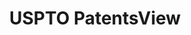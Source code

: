 ---
bigquery: https://console.cloud.google.com/bigquery?p=patents-public-data&d=patentsview&page=dataset
citation: Attribution should be given to PatentsView for use, distribution, or derivative
  works.
code: https://github.com/CSSIP-AIR/PatentsView-Code-Snippets/
contributors: USPTO
cost: None
description: 'PatentsView includes US patent data including raw data (summaries, applications,
  pregrant applications), disambugations of inventors and assignees, and inventor
  gender estimates.  Also foreign priority data, # of figures and sheets, and government
  interest statements.'
documentation: https://patentsview.org/query/builder-faqs
last_edit: 04/08/2022, 23:26:09
location: https://patentsview.org/
maintained_by: USPTO
record_creation_timestamp: 12/2/2020 17:20:46
schema_fields:
- level_three
- relkind
- name_last
- disamb_assignee_id_20191231
- application_id
- type
- applicant_type
- subclass_id
- county
- term_disclaimer
- patent_id
- longitude
- filename
- rule_47
- publication_number
- disclaimer_date
- disamb_assignee_id_20200630
- disamb_inventor_id_20190820
- rel_id
- disamb_inventor_id_20191231
- classification_value
- latlong
- location_id
- level_one
- ipc_class
- attribution_status
- fname
- field_title
- male_flag
- lawyer_id
- lapse_of_patent
- num_figures
- rawlocation_id
- _371_date
- dependent
- section
- name
- disamb_inventor_id_20181127
- country
- term_extension
- term_grant
- county_fips
- uuid
- id
- group
- disamb_inventor_id_20180528
- subgroup
- classification_level
- subsection_id
- sequence
- state_fips
- _102_date
- num_sheets
- organization
- section_id
- inventor_id
- group_id
- number
- name_first
- symbol_position
- lname
- disamb_inventor_id_20200630
- country_transformed
- field_id
- disamb_inventor_id_20191008
- f371_date
- classification_status
- action_date
- series_code
- disamb_assignee_id_20190820
- date
- role
- gi_statement
- main_group
- disamb_inventor_id_20171226
- disamb_assignee_id_20200331
- rawassignee_id
- state
- abstract
- variety
- subclass
- category_id
- exemplary
- f102_date
- sector_title
- disamb_inventor_id_20200331
- deceased
- assignee_id
- latin_name
- disamb_inventor_id_20201229
- subgroup_id
- num_claims
- classification_data_source
- rawinventor_id
- withdrawn
- length
- organization_id
- disamb_inventor_id_20170808
- text
- ipc_version_indicator
- designation
- disamb_inventor_id_20190312
- disamb_assignee_id_20200929
- doc_type
- male
- reldocno
- disamb_assignee_id_20181127
- citation_id
- mainclass_id
- city
- num
- level_two
- subcategory_id
- contract_award_number
- latitude
- disamb_inventor_id_20171003
- disamb_assignee_id_20190312
- category
- status
- disamb_assignee_id_20191008
- doctype
- disamb_inventor_id_20200929
- disamb_inventor_id_20170307
- kind
- title
shortname: patentsview
tags:
- disambiguation
- United States
- gender
terms_of_use: Creative Commons Attribution 4.0 International License.
timeframe: 1963-1999
title: USPTO PatentsView
uuid: cf1780b1-e265-4e49-8d1d-83b9cfe0fd9a
---